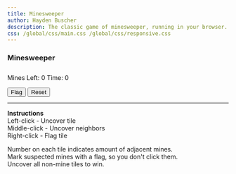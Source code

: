 ```yaml
---
title: Minesweeper
author: Hayden Buscher
description: The classic game of minesweeper, running in your browser.
css: /global/css/main.css /global/css/responsive.css
---
```


### Minesweeper  
<canvas id="myCanvas" class="margins" width="481" height="481" style="background-color:gray"></canvas> 
<div style="padding-top:10px"> 
<p style="display:inline">Mines Left: <span id='mineDisp'>0</span></p>
<p style="display:inline">Time: <span id='timeDisp'>0</span></p>
</div>

<button type="button" id="mode" onclick=toggle()>Flag</button>
<button type="button" onclick=reset()>Reset</button>  

---

**Instructions**  
Left-click - Uncover tile  
Middle-click - Uncover neighbors  
Right-click - Flag tile

Number on each tile indicates amount of adjacent mines.  
Mark suspected mines with a flag, so you don't click them.  
Uncover all non-mine tiles to win.  

<body oncontextmenu="return false;">
<script type="text/javascript" src='js/mines/mines.js'></script>
